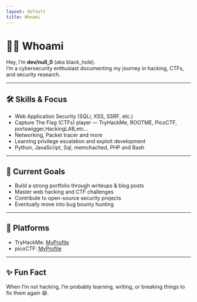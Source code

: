```yaml
---
layout: default
title: Whoami
---
```


# 👨‍💻 Whoami  

Hey, I’m **dev/null_0** (aka black_hole).  
I’m a cybersecurity enthusiast documenting my journey in hacking, CTFs, and security research.  

---

## 🛠️ Skills & Focus  
- Web Application Security (SQLi, XSS, SSRF, etc.)  
- Capture The Flag (CTFs) player — TryHackMe, ROOTME, PicoCTF, portswigger,HackingLAB,etc...
- Networking, Packet tracer and more
- Learning privilege escalation and exploit development
- Python, JavaScript, Sql, memchached, PHP and Bash


---

## 🎯 Current Goals  
- Build a strong portfolio through writeups & blog posts  
- Master web hacking and CTF challenges  
- Contribute to open-source security projects  
- Eventually move into bug bounty hunting  

---

## 🚀 Platforms  
- TryHackMe: [MyProfile](https://tryhackme.com/p/rufai1)  
- picoCTF: [MyProfile](https://play.picoctf.org/users/wale001)

---

## ✨ Fun Fact  
When I’m not hacking, I’m probably learning, writing, or breaking things to fix them again 😅.
